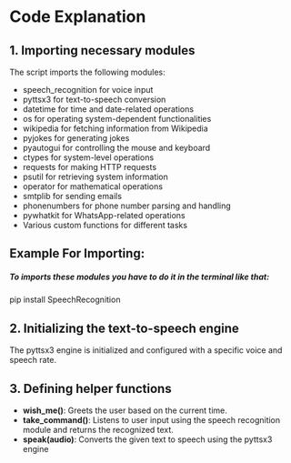 <h1>Code Explanation</h1>
    <h2>1. Importing necessary modules</h2>
    <p>
        The script imports the following modules:
    </p>
    <ul>
        <li>speech_recognition for voice input</li>
        <li>pyttsx3 for text-to-speech conversion</li>
        <li>datetime for time and date-related operations</li>
        <li>os for operating system-dependent functionalities</li>
        <li>wikipedia for fetching information from Wikipedia</li>
        <li>pyjokes for generating jokes</li>
        <li>pyautogui for controlling the mouse and keyboard</li>
        <li>ctypes for system-level operations</li>
        <li>requests for making HTTP requests</li>
        <li>psutil for retrieving system information</li>
        <li>operator for mathematical operations</li>
        <li>smtplib for sending emails</li>
        <li>phonenumbers for phone number parsing and handling</li>
        <li>pywhatkit for WhatsApp-related operations</li>
        <li>Various custom functions for different tasks</li>
    </ul>
    <h2>Example For Importing:</h2>
    <p>
        <h5>
            To imports these modules you have to do it in the terminal like that:
        </h5>
        pip install SpeechRecognition
    </p>


<h2>2. Initializing the text-to-speech engine</h2>
    <p>
        The pyttsx3 engine is initialized and configured with a specific voice and speech rate.
    </p>

<h2>3. Defining helper functions</h2>
    <ul>
        <li><strong>wish_me()</strong>: Greets the user based on the current time.</li>
        <li><strong>take_command()</strong>: Listens to user input using the speech recognition module and returns the recognized text.</li>
        <li><strong>speak(audio)</strong>: Converts the given text to speech using the pyttsx3 engine
